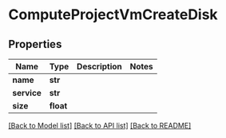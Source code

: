 # ComputeProjectVmCreateDisk


## Properties
Name | Type | Description | Notes
------------ | ------------- | ------------- | -------------
**name** | **str** |  | 
**service** | **str** |  | 
**size** | **float** |  | 

[[Back to Model list]](../README.md#documentation-for-models) [[Back to API list]](../README.md#documentation-for-api-endpoints) [[Back to README]](../README.md)


